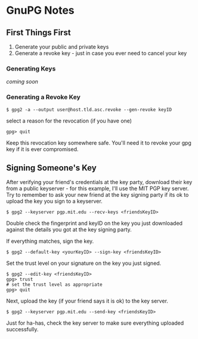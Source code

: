 # GnuPG Notes

## First Things First

1. Generate your public and private keys
2. Generate a revoke key - just in case you ever need to cancel your key

### Generating Keys

_coming soon_

### Generating a Revoke Key

	$ gpg2 -a --output user@host.tld.asc.revoke --gen-revoke keyID

select a reason for the revocation (if you have one)

	gpg> quit
	
Keep this revocation key somewhere safe. You'll need it to revoke your gpg key if it is ever compromised.

## Signing Someone's Key

After verifying your friend's credentials at the key party, download their key from a public keyserver - for this example, I'll use the MIT PGP key server. Try to remember to ask your new friend at the key signing party if its ok to upload the key you sign to a keyserver.

    $ gpg2 --keyserver pgp.mit.edu --recv-keys <friendsKeyID>
  
Double check the fingerprint and keyID on the key you just downloaded against the details you got at the key signing party.

If everything matches, sign the key.

    $ gpg2 --default-key <yourKeyID> --sign-key <friendsKeyID>
    
Set the trust level on your signature on the key you just signed.

    $ gpg2 --edit-key <friendsKeyID>
    gpg> trust
    # set the trust level as appropriate
    gpg> quit

Next, upload the key (if your friend says it is ok) to the key server.

    $ gpg2 --keyserver pgp.mit.edu --send-key <friendsKeyID>
  
Just for ha-has, check the key server to make sure everything uploaded successfully.

